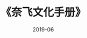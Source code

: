 ---
title: 《奈飞文化手册》
page: readings
score: 3
comment: 所谓的“经典书籍”，总体还可以
date: 2019-06
douban: https://book.douban.com/subject/30356081/
tags: 
- 产品 & 创业
---